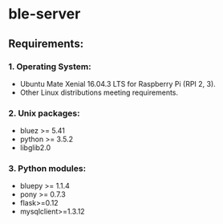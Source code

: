 # ble-server
## Requirements:
 ### 1. Operating System:
  * Ubuntu Mate Xenial 16.04.3 LTS for Raspberry Pi (RPI 2, 3).
  * Other Linux distributions meeting requirements.  

 ### 2. Unix packages:
  * bluez >= 5.41
  * python >= 3.5.2
  * libglib2.0
 ### 3. Python modules:
  * bluepy >= 1.1.4
  * pony >= 0.7.3
  * flask>=0.12
  * mysqlclient>=1.3.12
